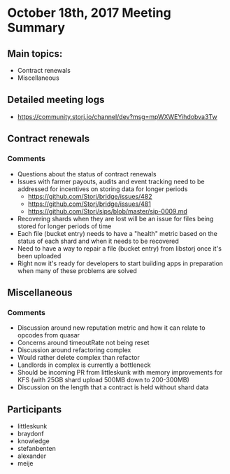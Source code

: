 # October 18th, 2017 Meeting Summary

## Main topics:

- Contract renewals
- Miscellaneous

## Detailed meeting logs

- https://community.storj.io/channel/dev?msg=mpWXWEYihdobva3Tw

## Contract renewals

### Comments

- Questions about the status of contract renewals
- Issues with farmer payouts, audits and event tracking need to be addressed for incentives on storing data for longer periods
  - https://github.com/Storj/bridge/issues/482
  - https://github.com/Storj/bridge/issues/481
  - https://github.com/Storj/sips/blob/master/sip-0009.md
- Recovering shards when they are lost will be an issue for files being stored for longer periods of time
- Each file (bucket entry) needs to have a "health" metric based on the status of each shard and when it needs to be recovered
- Need to have a way to repair a file (bucket entry) from libstorj once it's been uploaded
- Right now it's ready for developers to start building apps in preparation when many of these problems are solved

## Miscellaneous

### Comments

- Discussion around new reputation metric and how it can relate to opcodes from quasar
- Concerns around timeoutRate not being reset
- Discussion around refactoring complex
- Would rather delete complex than refactor
- Landlords in complex is currently a bottleneck
- Should be incoming PR from littleskunk with memory improvements for KFS (with 25GB shard upload 500MB down to 200-300MB)
- Discussion on the length that a contract is held without shard data

## Participants

- littleskunk
- braydonf
- knowledge
- stefanbenten
- alexander
- meije

